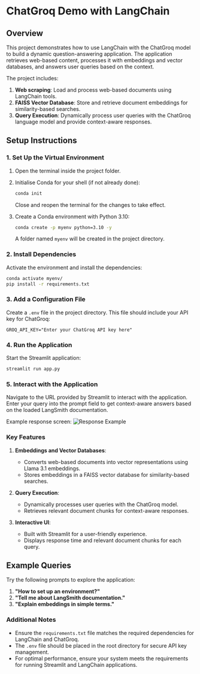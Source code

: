 # ChatGroq Demo with LangChain

## Overview
This project demonstrates how to use LangChain with the ChatGroq model to build a dynamic question-answering application. The application retrieves web-based content, processes it with embeddings and vector databases, and answers user queries based on the context.

The project includes:
1. **Web scraping**: Load and process web-based documents using LangChain tools.
2. **FAISS Vector Database**: Store and retrieve document embeddings for similarity-based searches.
3. **Query Execution**: Dynamically process user queries with the ChatGroq language model and provide context-aware responses.

## Setup Instructions

### 1. Set Up the Virtual Environment
1. Open the terminal inside the project folder.
2. Initialise Conda for your shell (if not already done):
   ```bash
   conda init
   ```
   Close and reopen the terminal for the changes to take effect.

3. Create a Conda environment with Python 3.10:
   ```bash
   conda create -p myenv python=3.10 -y
   ```
   A folder named `myenv` will be created in the project directory.

### 2. Install Dependencies
Activate the environment and install the dependencies:
```bash
conda activate myenv/
pip install -r requirements.txt
```

### 3. Add a Configuration File
Create a `.env` file in the project directory. This file should include your API key for ChatGroq:
```plaintext
GROQ_API_KEY="Enter your ChatGroq API key here"
```

### 4. Run the Application
Start the Streamlit application:
```bash
streamlit run app.py
```

### 5. Interact with the Application
Navigate to the URL provided by Streamlit to interact with the application. Enter your query into the prompt field to get context-aware answers based on the loaded LangSmith documentation.

Example response screen:
![Response Example](response.png)

### Key Features
1. **Embeddings and Vector Databases**:
   - Converts web-based documents into vector representations using Llama 3.1 embeddings.
   - Stores embeddings in a FAISS vector database for similarity-based searches.

2. **Query Execution**:
   - Dynamically processes user queries with the ChatGroq model.
   - Retrieves relevant document chunks for context-aware responses.

3. **Interactive UI**:
   - Built with Streamlit for a user-friendly experience.
   - Displays response time and relevant document chunks for each query.

## Example Queries
Try the following prompts to explore the application:
1. **"How to set up an environment?"**
2. **"Tell me about LangSmith documentation."**
3. **"Explain embeddings in simple terms."**

### Additional Notes
- Ensure the `requirements.txt` file matches the required dependencies for LangChain and ChatGroq.
- The `.env` file should be placed in the root directory for secure API key management.
- For optimal performance, ensure your system meets the requirements for running Streamlit and LangChain applications.

